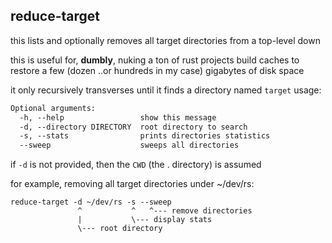 ## reduce-target
this lists and optionally removes all target directories from a top-level down

this is useful for, **dumbly**, nuking a ton of rust projects build caches to restore a few (dozen ..or hundreds in my case) gigabytes of disk space

it only recursively transverses until it finds a directory named `target`
usage:
```txt
Optional arguments:
  -h, --help                 show this message
  -d, --directory DIRECTORY  root directory to search
  -s, --stats                prints directories statistics
  --sweep                    sweeps all directories
```

if `-d` is not provided, then the `CWD` (the . directory) is assumed

for example, removing all target directories under ~/dev/rs:

```
reduce-target -d ~/dev/rs -s --sweep
               ^           ^   ^--- remove directories
               |           \--- display stats
               \--- root directory
```
